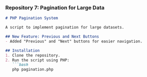 ### **Repository 7: Pagination for Large Data**
```markdown
# PHP Pagination System

A script to implement pagination for large datasets.

## New Feature: Previous and Next Buttons
- Added "Previous" and "Next" buttons for easier navigation.

## Installation
1. Clone the repository.
2. Run the script using PHP:
   ```bash
   php pagination.php
